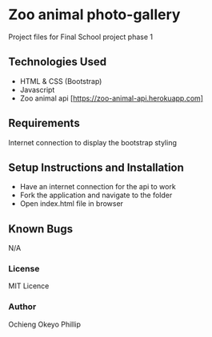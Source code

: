 # Zoo animal photo-gallery
Project files for Final School project phase 1


## Technologies Used
- HTML & CSS (Bootstrap)
- Javascript
- Zoo animal api [https://zoo-animal-api.herokuapp.com]
## Requirements
Internet connection to display the bootstrap styling
## Setup Instructions and Installation
- Have an internet connection for the api to work
- Fork the application and navigate to the folder
- Open index.html file in browser
## Known Bugs
N/A

### License
MIT Licence
### Author
Ochieng Okeyo Phillip
